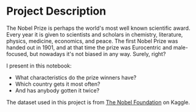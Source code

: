 # Project Description

The Nobel Prize is perhaps the world's most well known scientific award. Every year it is given to scientists and scholars in chemistry, literature, physics, medicine, economics, and peace. The first Nobel Prize was handed out in 1901, and at that time the prize was Eurocentric and male-focused, but nowadays it's not biased in any way. Surely, right?

I present in this notebook:
- What characteristics do the prize winners have? 
- Which country gets it most often? 
- And has anybody gotten it twice?

The dataset used in this project is from [The Nobel Foundation](https://www.kaggle.com/nobelfoundation/nobel-laureates) on Kaggle.

